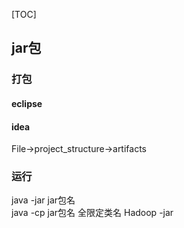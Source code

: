 [TOC]
## jar包
### 打包
#### eclipse
#### idea
File->project_structure->artifacts
### 运行
java -jar jar包名   
java -cp jar包名 全限定类名 
Hadoop -jar